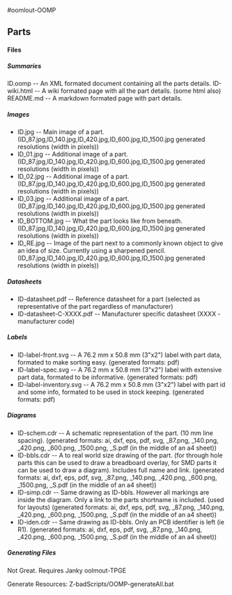 #oomlout-OOMP


## Parts

#### Files

##### Summaries
ID.oomp -- An XML formated document containing all the parts details.
ID-wiki.html -- A wiki formated page with all the part details. (some html also)
README.md -- A markdown formated page with part details.

##### Images
* ID.jpg	--	Main image of a part. (ID_87.jpg,ID_140.jpg,ID_420.jpg,ID_600.jpg,ID_1500.jpg generated resolutions (width in pixels))
* ID_01.jpg	--	Additional image of a part. (ID_87.jpg,ID_140.jpg,ID_420.jpg,ID_600.jpg,ID_1500.jpg generated resolutions (width in pixels))
* ID_02.jpg	--	Additional image of a part. (ID_87.jpg,ID_140.jpg,ID_420.jpg,ID_600.jpg,ID_1500.jpg generated resolutions (width in pixels))
* ID_03.jpg	--	Additional image of a part. (ID_87.jpg,ID_140.jpg,ID_420.jpg,ID_600.jpg,ID_1500.jpg generated resolutions (width in pixels))
* ID_BOTTOM.jpg	--	What the part looks like from beneath. (ID_87.jpg,ID_140.jpg,ID_420.jpg,ID_600.jpg,ID_1500.jpg generated resolutions (width in pixels))
* ID_RE.jpg	--	Image of the part next to a commonly known object to give an idea of size. Currently using a sharpened pencil. (ID_87.jpg,ID_140.jpg,ID_420.jpg,ID_600.jpg,ID_1500.jpg generated resolutions (width in pixels))

##### Datasheets
* ID-datasheet.pdf -- Reference datasheet for a part (selected as representative of the part regardless of manufacturer)
* ID-datasheet-C-XXXX.pdf -- Manufacturer specific datasheet (XXXX - manufacturer code)

##### Labels
* ID-label-front.svg -- A 76.2 mm x 50.8 mm (3"x2") label with part data, formated to make sorting easy. (generated formats: pdf)
* ID-label-spec.svg -- A 76.2 mm x 50.8 mm (3"x2") label with extensive part data, formated to be informative. (generated formats: pdf)
* ID-label-inventory.svg -- A 76.2 mm x 50.8 mm (3"x2") label with part id and some info, formated to be used in stock keeping. (generated formats: pdf)

##### Diagrams
* ID-schem.cdr -- A schematic representation of the part. (10 mm line spacing). (generated formats: ai, dxf, eps, pdf, svg, _87.png, _140.png, _420.png, _600.png, _1500.png, _S.pdf (in the middle of an a4 sheet))
* ID-bbls.cdr -- A to real world size drawing of the part. (for through hole parts this can be used to draw a breadboard overlay, for SMD parts it can be used to draw a diagram). Includes full name and link. (generated formats: ai, dxf, eps, pdf, svg, _87.png, _140.png, _420.png, _600.png, _1500.png, _S.pdf (in the middle of an a4 sheet))
* ID-simp.cdr -- Same drawing as ID-bbls. However all markings are inside the diagram. Only a link to the parts shortname is included. (used for layouts) (generated formats: ai, dxf, eps, pdf, svg, _87.png, _140.png, _420.png, _600.png, _1500.png, _S.pdf (in the middle of an a4 sheet))
* ID-iden.cdr --  Same drawing as ID-bbls. Only an PCB identifier is left (ie R1). (generated formats: ai, dxf, eps, pdf, svg, _87.png, _140.png, _420.png, _600.png, _1500.png, _S.pdf (in the middle of an a4 sheet))

##### Generating Files

Not Great. Requires Janky oolmout-TPGE 

Generate Resources:
Z-badScripts/OOMP-generateAll.bat
